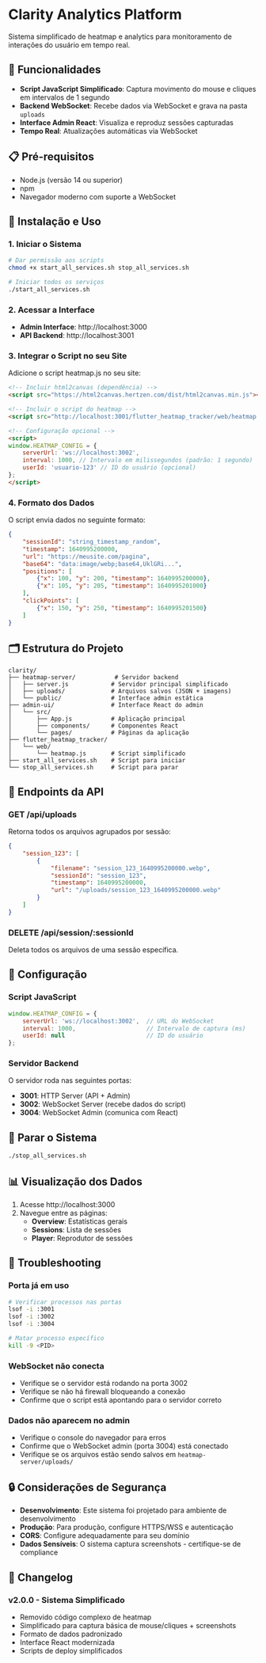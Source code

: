 # Clarity Analytics Platform

Sistema simplificado de heatmap e analytics para monitoramento de interações do usuário em tempo real.

## 🚀 Funcionalidades

- **Script JavaScript Simplificado**: Captura movimento do mouse e cliques em intervalos de 1 segundo
- **Backend WebSocket**: Recebe dados via WebSocket e grava na pasta `uploads`
- **Interface Admin React**: Visualiza e reproduz sessões capturadas
- **Tempo Real**: Atualizações automáticas via WebSocket

## 📋 Pré-requisitos

- Node.js (versão 14 ou superior)
- npm
- Navegador moderno com suporte a WebSocket

## 🔧 Instalação e Uso

### 1. Iniciar o Sistema

```bash
# Dar permissão aos scripts
chmod +x start_all_services.sh stop_all_services.sh

# Iniciar todos os serviços
./start_all_services.sh
```

### 2. Acessar a Interface

- **Admin Interface**: http://localhost:3000
- **API Backend**: http://localhost:3001

### 3. Integrar o Script no seu Site

Adicione o script heatmap.js no seu site:

```html
<!-- Incluir html2canvas (dependência) -->
<script src="https://html2canvas.hertzen.com/dist/html2canvas.min.js"></script>

<!-- Incluir o script do heatmap -->
<script src="http://localhost:3001/flutter_heatmap_tracker/web/heatmap.js"></script>

<!-- Configuração opcional -->
<script>
window.HEATMAP_CONFIG = {
    serverUrl: 'ws://localhost:3002',
    interval: 1000, // Intervalo em milissegundos (padrão: 1 segundo)
    userId: 'usuario-123' // ID do usuário (opcional)
};
</script>
```

### 4. Formato dos Dados

O script envia dados no seguinte formato:

```json
{
    "sessionId": "string_timestamp_random",
    "timestamp": 1640995200000,
    "url": "https://meusite.com/pagina",
    "base64": "data:image/webp;base64,UklGRi...",
    "positions": [
        {"x": 100, "y": 200, "timestamp": 1640995200000},
        {"x": 105, "y": 205, "timestamp": 1640995201000}
    ],
    "clickPoints": [
        {"x": 150, "y": 250, "timestamp": 1640995201500}
    ]
}
```

## 🗂️ Estrutura do Projeto

```
clarity/
├── heatmap-server/           # Servidor backend
│   ├── server.js            # Servidor principal simplificado
│   ├── uploads/             # Arquivos salvos (JSON + imagens)
│   └── public/              # Interface admin estática
├── admin-ui/                # Interface React do admin
│   └── src/
│       ├── App.js           # Aplicação principal
│       ├── components/      # Componentes React
│       └── pages/           # Páginas da aplicação
├── flutter_heatmap_tracker/
│   └── web/
│       └── heatmap.js       # Script simplificado
├── start_all_services.sh    # Script para iniciar
└── stop_all_services.sh     # Script para parar
```

## 📡 Endpoints da API

### GET /api/uploads
Retorna todos os arquivos agrupados por sessão:

```json
{
    "session_123": [
        {
            "filename": "session_123_1640995200000.webp",
            "sessionId": "session_123",
            "timestamp": 1640995200000,
            "url": "/uploads/session_123_1640995200000.webp"
        }
    ]
}
```

### DELETE /api/session/:sessionId
Deleta todos os arquivos de uma sessão específica.

## 🔧 Configuração

### Script JavaScript

```javascript
window.HEATMAP_CONFIG = {
    serverUrl: 'ws://localhost:3002',  // URL do WebSocket
    interval: 1000,                    // Intervalo de captura (ms)
    userId: null                       // ID do usuário
};
```

### Servidor Backend

O servidor roda nas seguintes portas:
- **3001**: HTTP Server (API + Admin)
- **3002**: WebSocket Server (recebe dados do script)
- **3004**: WebSocket Admin (comunica com React)

## 🛑 Parar o Sistema

```bash
./stop_all_services.sh
```

## 📊 Visualização dos Dados

1. Acesse http://localhost:3000
2. Navegue entre as páginas:
   - **Overview**: Estatísticas gerais
   - **Sessions**: Lista de sessões
   - **Player**: Reprodutor de sessões

## 🐛 Troubleshooting

### Porta já em uso
```bash
# Verificar processos nas portas
lsof -i :3001
lsof -i :3002
lsof -i :3004

# Matar processo específico
kill -9 <PID>
```

### WebSocket não conecta
- Verifique se o servidor está rodando na porta 3002
- Verifique se não há firewall bloqueando a conexão
- Confirme que o script está apontando para o servidor correto

### Dados não aparecem no admin
- Verifique o console do navegador para erros
- Confirme que o WebSocket admin (porta 3004) está conectado
- Verifique se os arquivos estão sendo salvos em `heatmap-server/uploads/`

## 🔒 Considerações de Segurança

- **Desenvolvimento**: Este sistema foi projetado para ambiente de desenvolvimento
- **Produção**: Para produção, configure HTTPS/WSS e autenticação
- **CORS**: Configure adequadamente para seu domínio
- **Dados Sensíveis**: O sistema captura screenshots - certifique-se de compliance

## 📝 Changelog

### v2.0.0 - Sistema Simplificado
- Removido código complexo de heatmap
- Simplificado para captura básica de mouse/cliques + screenshots
- Formato de dados padronizado
- Interface React modernizada
- Scripts de deploy simplificados

